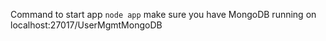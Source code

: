 Command to start app
```node app```
make sure you have MongoDB running on localhost:27017/UserMgmtMongoDB